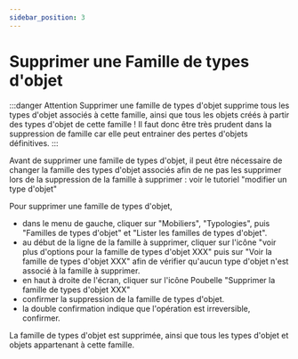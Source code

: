 ```yaml
---
sidebar_position: 3
---
```


# Supprimer une Famille de types d'objet


:::danger Attention
Supprimer une famille de types d'objet supprime tous les types d'objet associés à cette famille, ainsi que tous les objets créés à partir des types d'objet de cette famille ! Il faut donc être très prudent dans la suppression de famille car elle peut entrainer des pertes d'objets définitives.
:::

Avant de supprimer une famille de types d'objet, il peut être nécessaire de changer la famille des types d'objet associés afin de ne pas les supprimer lors de la suppression de la famille à supprimer : voir le tutoriel "modifier un type d'objet"

Pour supprimer une famille de types d'objet,

-   dans le menu de gauche, cliquer sur "Mobiliers", "Typologies", puis "Familles de types d'objet" et "Lister les familles de types d'objet".
-   au début de la ligne de la famille à supprimer, cliquer sur l'icône "voir plus d'options pour la famille de types d'objet XXX" puis sur "Voir la famille de types d'objet XXX" afin de vérifier qu'aucun type d'objet n'est associé à la famille à supprimer.
-   en haut à droite de l'écran, cliquer sur l'icône Poubelle "Supprimer la famille de types d'objet XXX"
-   confirmer la suppression de la famille de types d'objet.
-   la double confirmation indique que l'opération est irreversible, confirmer.

La famille de types d'objet est supprimée, ainsi que tous les types d'objet et objets appartenant à cette famille.